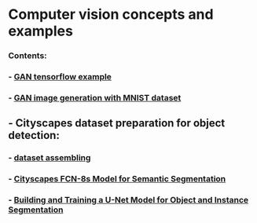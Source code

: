 # Computer vision concepts and examples

### Contents: 

### - [GAN tensorflow example](https://github.com/Nickel-nc/GU_Introduction_To_Neural_Networks/blob/master/object%20detection%20and%20cv/GAN%20tf%20example/gan%20example.ipynb)

### - [GAN image generation with MNIST dataset](https://github.com/Nickel-nc/GU_Introduction_To_Neural_Networks/blob/master/object%20detection%20and%20cv/GAN%20MNIST%20image%20generator/GAN%20Image%20generator.ipynb)

## - Cityscapes dataset preparation for object detection:

### - [dataset assembling](https://github.com/Nickel-nc/GU_Introduction_To_Neural_Networks/blob/master/object%20detection%20and%20cv/Cityscapes%20Object%20Detection/dataset%20assembling.ipynb)
### - [Cityscapes FCN-8s Model for Semantic Segmentation](https://github.com/Nickel-nc/GU_Introduction_To_Neural_Networks/blob/master/object%20detection%20and%20cv/Cityscapes%20Object%20Detection/Cityscapes%20FCN-8s%20Model%20for%20Semantic%20Segmentation.ipynb)
### - [Building and Training a U-Net Model for Object and Instance Segmentation](https://github.com/Nickel-nc/GU_Introduction_To_Neural_Networks/blob/master/object%20detection%20and%20cv/Cityscapes%20Object%20Detection/Building%20and%20Training%20a%20U-Net%20Model%20for%20Object%20and%20Instance%20Segmentation.ipynb)
